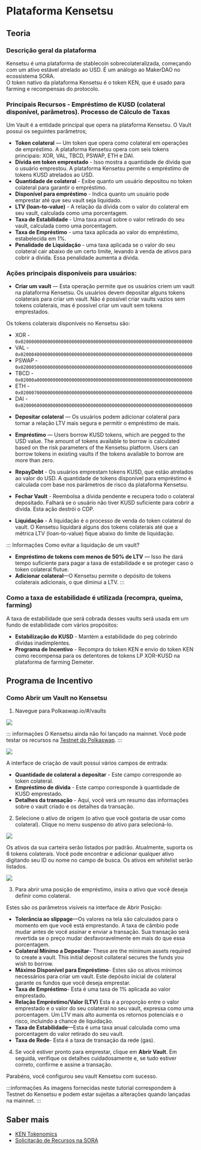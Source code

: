 # Plataforma Kensetsu

## Teoria

### Descrição geral da plataforma

Kensetsu é uma plataforma de stablecoin sobrecolateralizada, começando com um ativo estável atrelado ao USD. É um análogo ao MakerDAO no ecossistema SORA.  
O token nativo da plataforma Kensetsu é o token KEN, que é usado para farming e recompensas do protocolo.

### Principais Recursos - Empréstimo de KUSD (colateral disponível, parâmetros). Processo de Cálculo de Taxas

Um Vault é a entidade principal que opera na plataforma Kensetsu. O Vault possui os seguintes parâmetros;

- **Token colateral** — Um token que opera como colateral em operações de empréstimo. A plataforma Kensetsu opera com seis tokens principais: XOR, VAL, TBCD, PSWAP, ETH e DAI.
- **Dívida em token emprestado** - Isso mostra a quantidade de dívida que o usuário emprestou. A plataforma Kensetsu permite o empréstimo de tokens KUSD atrelados ao USD.
- **Quantidade de colateral** - Exibe quanto um usuário depositou no token colateral para garantir o empréstimo.
- **Disponível para empréstimo** - Indica quanto um usuário pode emprestar até que seu vault seja liquidado.
- **LTV (loan-to-value)** - A relação da dívida com o valor do colateral em seu vault, calculada como uma porcentagem.
- **Taxa de Estabilidade** - Uma taxa anual sobre o valor retirado do seu vault, calculada como uma porcentagem.
- **Taxa de Empréstimo** - uma taxa aplicada ao valor do empréstimo, estabelecida em 1%.
- **Penalidade de Liquidação** - uma taxa aplicada se o valor do seu colateral cair abaixo de um certo limite, levando à venda de ativos para cobrir a dívida. Essa penalidade aumenta a dívida.

### Ações principais disponíveis para usuários:

- **Criar um vault** — Esta operação permite que os usuários criem um vault na plataforma Kensetsu. Os usuários devem depositar alguns tokens colaterais para criar um vault. Não é possível criar vaults vazios sem tokens colaterais, mas é possível criar um vault sem tokens emprestados.

Os tokens colaterais disponíveis no Kensetsu são:

- XOR - `0x0200000000000000000000000000000000000000000000000000000000000000`
- VAL - `0x0200040000000000000000000000000000000000000000000000000000000000`
- PSWAP - `0x0200050000000000000000000000000000000000000000000000000000000000`
- TBCD - `0x02000a0000000000000000000000000000000000000000000000000000000000`
- ETH - `0x0200070000000000000000000000000000000000000000000000000000000000`
- DAI - `0x0200060000000000000000000000000000000000000000000000000000000000`

* **Depositar colateral** — Os usuários podem adicionar colateral para tornar a relação LTV mais segura e permitir o empréstimo de mais.

* **Empréstimo** — Users borrow KUSD tokens, which are pegged to the USD value. The amount of tokens available to borrow is calculated based on the risk parameters of the Kensetsu platform.
  Users can borrow tokens in existing vaults if the tokens available to borrow are more than zero.

* **RepayDebt** - Os usuários emprestam tokens KUSD, que estão atrelados ao valor do USD. A quantidade de tokens disponível para empréstimo é calculada com base nos parâmetros de risco da plataforma Kensetsu.

* **Fechar Vault** - Reembolsa a dívida pendente e recupera todo o colateral depositado. Falhará se o usuário não tiver KUSD suficiente para cobrir a dívida. Esta ação destrói o CDP.

* **Liquidação** - A liquidação é o processo de venda do token colateral do vault. O Kensetsu liquidará alguns dos tokens colaterais até que a métrica LTV (loan-to-value) fique abaixo do limite de liquidação.

::: Informações
Como evitar a liquidação de um vault?

- **Empréstimo de tokens com menos de 50% de LTV** — Isso lhe dará tempo suficiente para pagar a taxa de estabilidade e se proteger caso o token colateral flutue.
- **Adicionar colateral**—O Kensetsu permite o depósito de tokens colaterais adicionais, o que diminui a LTV.
  :::

### Como a taxa de estabilidade é utilizada (recompra, queima, farming)

A taxa de estabilidade que será cobrada desses vaults será usada em um fundo de estabilidade com vários propósitos:

- **Estabilização do KUSD** - Mantém a estabilidade do peg cobrindo dívidas inadimplentes.
- **Programa de Incentivo** - Recompra do token KEN e envio do token KEN como recompensa para os detentores de tokens LP XOR-KUSD na plataforma de farming Demeter.

## Programa de Incentivo

### Como Abrir um Vault no Kensetsu

1. Navegue para Polkaswap.io/#/vaults

![](/.gitbook/assets/ken-vaults-intro.png)

::: informações
O Kensetsu ainda não foi lançado na mainnet. Você pode testar os recursos na [Testnet do Polkaswap](https://test.polkaswap.io/#/vaults/).
:::

![](/.gitbook/assets/ken-vaults-borrow.png)

A interface de criação de vault possui vários campos de entrada:

- **Quantidade de colateral a depositar** - Este campo corresponde ao token colateral.
- **Empréstimo de dívida** - Este campo corresponde à quantidade de KUSD emprestado.
- **Detalhes da transação** - Aqui, você verá um resumo das informações sobre o vault criado e os detalhes da transação.

2. Selecione o ativo de origem (o ativo que você gostaria de usar como colateral). Clique no menu suspenso do ativo para selecioná-lo.

![](/.gitbook/assets/ken-vaults-assets.png)

Os ativos da sua carteira serão listados por padrão. Atualmente, suporta os 6 tokens colaterais. Você pode encontrar e adicionar qualquer ativo digitando seu ID ou nome no campo de busca. Os ativos em whitelist serão listados.

![](/.gitbook/assets/ken-vaults-open.png)

3. Para abrir uma posição de empréstimo, insira o ativo que você deseja definir como colateral.

Estes são os parâmetros visíveis na interface de Abrir Posição:

- **Tolerância ao slippage**—Os valores na tela são calculados para o momento em que você está emprestando. A taxa de câmbio pode mudar antes de você assinar e enviar a transação. Sua transação será revertida se o preço mudar desfavoravelmente em mais do que essa porcentagem.
- **Colateral Mínimo a Depositar**- These are the minimum assets required to create a vault. This initial deposit collateral secures the funds you wish to borrow.
- **Máximo Disponível para Empréstimo**- Estes são os ativos mínimos necessários para criar um vault. Este depósito inicial de colateral garante os fundos que você deseja emprestar.
- **Taxa de Empréstimo**- Esta é uma taxa de 1% aplicada ao valor emprestado.
- **Relação Empréstimo/Valor (LTV)** Esta é a proporção entre o valor emprestado e o valor do seu colateral no seu vault, expressa como uma porcentagem. Um LTV mais alto aumenta os retornos potenciais e o risco, incluindo a chance de liquidação.
- **Taxa de Estabilidade**—Esta é uma taxa anual calculada como uma porcentagem do valor retirado do seu vault.
- **Taxa de Rede**- Esta é a taxa de transação da rede (gas).

4. Se você estiver pronto para emprestar, clique em **Abrir Vault**. Em seguida, verifique os detalhes cuidadosamente e, se tudo estiver correto, confirme e assine a transação.

Parabéns, você configurou seu vault Kensetsu com sucesso.

:::informações
As imagens fornecidas neste tutorial correspondem à Testnet do Kensetsu e podem estar sujeitas a alterações quando lançadas na mainnet.
:::

## Saber mais

- [KEN Tokenomics](/pt/ken.md)
- [Solicitação de Recursos na SORA](/pt/rfp.md)
